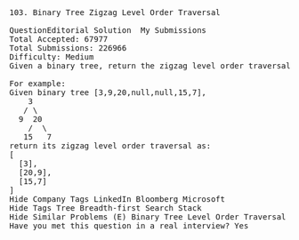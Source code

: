 <pre>
103. Binary Tree Zigzag Level Order Traversal 

QuestionEditorial Solution  My Submissions
Total Accepted: 67977
Total Submissions: 226966
Difficulty: Medium
Given a binary tree, return the zigzag level order traversal of its nodes' values. (ie, from left to right, then right to left for the next level and alternate between).

For example:
Given binary tree [3,9,20,null,null,15,7],
    3
   / \
  9  20
    /  \
   15   7
return its zigzag level order traversal as:
[
  [3],
  [20,9],
  [15,7]
]
Hide Company Tags LinkedIn Bloomberg Microsoft
Hide Tags Tree Breadth-first Search Stack
Hide Similar Problems (E) Binary Tree Level Order Traversal
Have you met this question in a real interview? Yes  
</pre>
